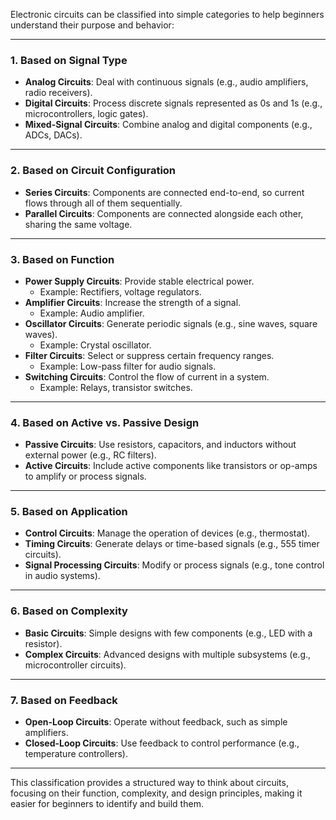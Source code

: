 Electronic circuits can be classified into simple categories to help beginners understand their purpose and behavior:

---

### 1. **Based on Signal Type**
   - **Analog Circuits**: Deal with continuous signals (e.g., audio amplifiers, radio receivers).
   - **Digital Circuits**: Process discrete signals represented as 0s and 1s (e.g., microcontrollers, logic gates).
   - **Mixed-Signal Circuits**: Combine analog and digital components (e.g., ADCs, DACs).

---

### 2. **Based on Circuit Configuration**
   - **Series Circuits**: Components are connected end-to-end, so current flows through all of them sequentially.
   - **Parallel Circuits**: Components are connected alongside each other, sharing the same voltage.

---

### 3. **Based on Function**
   - **Power Supply Circuits**: Provide stable electrical power.
     - Example: Rectifiers, voltage regulators.
   - **Amplifier Circuits**: Increase the strength of a signal.
     - Example: Audio amplifier.
   - **Oscillator Circuits**: Generate periodic signals (e.g., sine waves, square waves).
     - Example: Crystal oscillator.
   - **Filter Circuits**: Select or suppress certain frequency ranges.
     - Example: Low-pass filter for audio signals.
   - **Switching Circuits**: Control the flow of current in a system.
     - Example: Relays, transistor switches.

---

### 4. **Based on Active vs. Passive Design**
   - **Passive Circuits**: Use resistors, capacitors, and inductors without external power (e.g., RC filters).
   - **Active Circuits**: Include active components like transistors or op-amps to amplify or process signals.

---

### 5. **Based on Application**
   - **Control Circuits**: Manage the operation of devices (e.g., thermostat).
   - **Timing Circuits**: Generate delays or time-based signals (e.g., 555 timer circuits).
   - **Signal Processing Circuits**: Modify or process signals (e.g., tone control in audio systems).

---

### 6. **Based on Complexity**
   - **Basic Circuits**: Simple designs with few components (e.g., LED with a resistor).
   - **Complex Circuits**: Advanced designs with multiple subsystems (e.g., microcontroller circuits).

---

### 7. **Based on Feedback**
   - **Open-Loop Circuits**: Operate without feedback, such as simple amplifiers.
   - **Closed-Loop Circuits**: Use feedback to control performance (e.g., temperature controllers).

---

This classification provides a structured way to think about circuits, focusing on their function, complexity, and design principles, making it easier for beginners to identify and build them.
